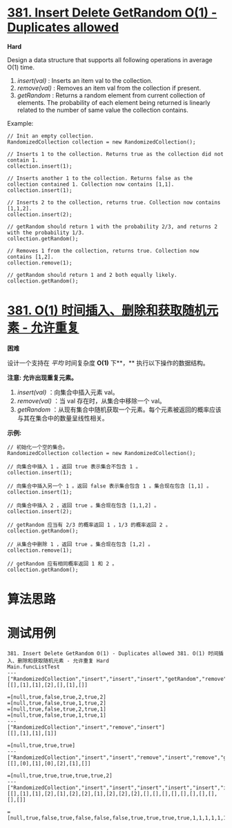 # [381. Insert Delete GetRandom O(1) - Duplicates allowed][enTitle]

**Hard**

Design a data structure that supports all following operations in average O(1) time.




1.  *insert(val)* : Inserts an item val to the collection. 
2.  *remove(val)* : Removes an item val from the collection if present. 
3.  *getRandom* : Returns a random element from current collection of elements. The probability of each element being returned is linearly related to the number of same value the collection contains.



Example:

```
// Init an empty collection.
RandomizedCollection collection = new RandomizedCollection();

// Inserts 1 to the collection. Returns true as the collection did not contain 1.
collection.insert(1);

// Inserts another 1 to the collection. Returns false as the collection contained 1. Collection now contains [1,1].
collection.insert(1);

// Inserts 2 to the collection, returns true. Collection now contains [1,1,2].
collection.insert(2);

// getRandom should return 1 with the probability 2/3, and returns 2 with the probability 1/3.
collection.getRandom();

// Removes 1 from the collection, returns true. Collection now contains [1,2].
collection.remove(1);

// getRandom should return 1 and 2 both equally likely.
collection.getRandom();

```




# [381. O(1) 时间插入、删除和获取随机元素 - 允许重复][cnTitle]

**困难**

设计一个支持在 *平均* 时间复杂度 **O(1)** 下**，** 执行以下操作的数据结构。

**注意: 允许出现重复元素。** 

1.  *insert(val)* ：向集合中插入元素 val。 
2.  *remove(val)* ：当 val 存在时，从集合中移除一个 val。 
3.  *getRandom* ：从现有集合中随机获取一个元素。每个元素被返回的概率应该与其在集合中的数量呈线性相关。

**示例:** 

```
// 初始化一个空的集合。
RandomizedCollection collection = new RandomizedCollection();

// 向集合中插入 1 。返回 true 表示集合不包含 1 。
collection.insert(1);

// 向集合中插入另一个 1 。返回 false 表示集合包含 1 。集合现在包含 [1,1] 。
collection.insert(1);

// 向集合中插入 2 ，返回 true 。集合现在包含 [1,1,2] 。
collection.insert(2);

// getRandom 应当有 2/3 的概率返回 1 ，1/3 的概率返回 2 。
collection.getRandom();

// 从集合中删除 1 ，返回 true 。集合现在包含 [1,2] 。
collection.remove(1);

// getRandom 应有相同概率返回 1 和 2 。
collection.getRandom();

```




# 算法思路

# 测试用例
```
381. Insert Delete GetRandom O(1) - Duplicates allowed 381. O(1) 时间插入、删除和获取随机元素 - 允许重复 Hard
Main.funcListTest
---
["RandomizedCollection","insert","insert","insert","getRandom","remove","getRandom"]
[[],[1],[1],[2],[],[1],[]]

=[null,true,false,true,2,true,2]
=[null,true,false,true,1,true,2]
=[null,true,false,true,2,true,1]
=[null,true,false,true,1,true,1]
---
["RandomizedCollection","insert","remove","insert"]
[[],[1],[1],[1]]

=[null,true,true,true]
---
["RandomizedCollection","insert","insert","remove","insert","remove","getRandom"]
[[],[0],[1],[0],[2],[1],[]]

=[null,true,true,true,true,true,2]
---
["RandomizedCollection","insert","insert","insert","insert","insert","insert","remove","remove","remove","remove","getRandom","getRandom","getRandom","getRandom","getRandom","getRandom","getRandom","getRandom","getRandom","getRandom"]
[[],[1],[1],[2],[1],[2],[2],[1],[2],[2],[2],[],[],[],[],[],[],[],[],[],[]]

=[null,true,false,true,false,false,false,true,true,true,true,1,1,1,1,1,1,1,1,1,1]
```

[enTitle]: https://leetcode.com/problems/insert-delete-getrandom-o1-duplicates-allowed/
[cnTitle]: https://leetcode-cn.com/problems/insert-delete-getrandom-o1-duplicates-allowed/

